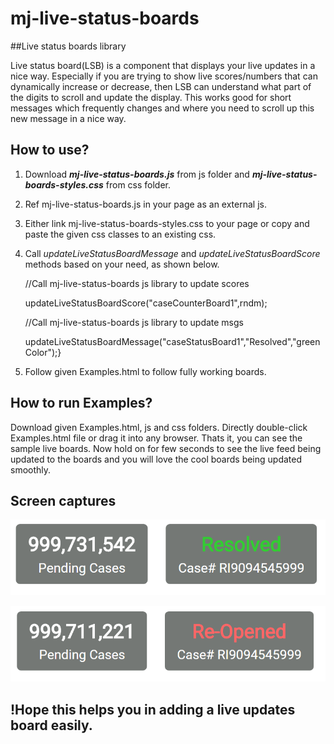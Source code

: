 # mj-live-status-boards
##Live status boards library


Live status board(LSB) is a component that displays your live updates in a nice way. Especially if you are trying to show live scores/numbers that can dynamically increase or decrease, then LSB can understand what part of the digits to scroll and update the display. This works good for short messages which frequently changes and where you need to scroll up this new message in a nice way.


## How to use?

1. Download ***mj-live-status-boards.js*** from js folder and ***mj-live-status-boards-styles.css*** from css folder. 

2. Ref mj-live-status-boards.js in your page as an external js.

3. Either link mj-live-status-boards-styles.css to your page or copy and paste the given css classes to an existing css.

4. Call *updateLiveStatusBoardMessage* and *updateLiveStatusBoardScore* methods based on your need, as shown below.

    //Call mj-live-status-boards js library to update scores
    
    updateLiveStatusBoardScore("caseCounterBoard1",rndm);	
	
	
    //Call mj-live-status-boards js library to update msgs
  
    updateLiveStatusBoardMessage("caseStatusBoard1","Resolved","greenColor");}
    
5. Follow given Examples.html to follow fully working boards.

## How to run Examples?

Download given Examples.html, js and css folders. Directly double-click Examples.html file or drag it into any browser. Thats it, you can see the sample live boards. Now hold on for few seconds to see the live feed being updated to the boards and you will love the cool boards being updated smoothly.

## Screen captures
![GitHub Logo](/images/Example-1-Screen-1.PNG)

![GitHub Logo](/images/Example-1-Screen-2.PNG)


## !Hope this helps you in adding a live updates board easily.
